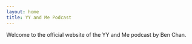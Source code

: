 ```yaml
---
layout: home
title: YY and Me Podcast
---
```


Welcome to the official website of the YY and Me podcast by Ben Chan.
